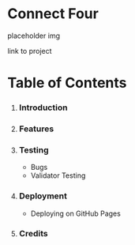 # Connect Four 

placeholder img 

link to project 

# Table of Contents

1. ### Introduction 

2. ### Features

3. ### Testing
    * Bugs
    * Validator Testing 

4. ### Deployment
    * Deploying on GitHub Pages 

5. ### Credits

